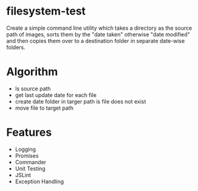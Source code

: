 # filesystem-test
Create a simple command line utility which takes a directory as the source path of images, sorts them by the "date taken" otherwise "date modified" and then copies them over to a destination folder  in separate date-wise folders.

# Algorithm
- ls source path
- get last update date for each file
- create date folder in targer path is file does not exist
- move file to target path


# Features
- Logging
- Promises
- Commander
- Unit Testing
- JSLint
- Exception Handling
